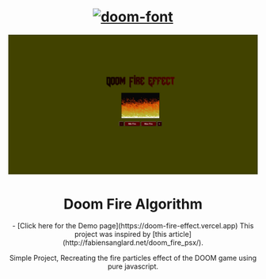 


<h1 align="center" >
  <a href="https://fontmeme.com/doom-font/"><img src="https://fontmeme.com/permalink/211015/70899727f7c97240063c5f4d37356491.png" alt="doom-font" border="0" left="60"    ></a></h1>

<p align="center">
  <a href="https://doom-fire-effect.vercel.app">
    <img src=".github/Doomfire.gif" width="800">
  </a>
</p>

<h1 align="center"> Doom Fire Algorithm</h1>
  <div align="center">
- [Click here for the Demo page](https://doom-fire-effect.vercel.app)
  This project was inspired by [this article](http://fabiensanglard.net/doom_fire_psx/).
</div>
  <p align="center">Simple Project, Recreating the fire particles effect of the DOOM game using pure javascript.</p>

